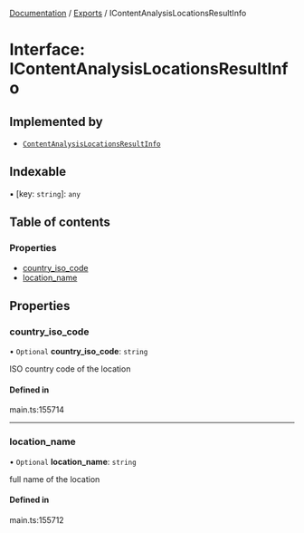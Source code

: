 [Documentation](../README.md) / [Exports](../modules.md) / IContentAnalysisLocationsResultInfo

# Interface: IContentAnalysisLocationsResultInfo

## Implemented by

- [`ContentAnalysisLocationsResultInfo`](../classes/ContentAnalysisLocationsResultInfo.md)

## Indexable

▪ [key: `string`]: `any`

## Table of contents

### Properties

- [country\_iso\_code](IContentAnalysisLocationsResultInfo.md#country_iso_code)
- [location\_name](IContentAnalysisLocationsResultInfo.md#location_name)

## Properties

### country\_iso\_code

• `Optional` **country\_iso\_code**: `string`

ISO country code of the location

#### Defined in

main.ts:155714

___

### location\_name

• `Optional` **location\_name**: `string`

full name of the location

#### Defined in

main.ts:155712
